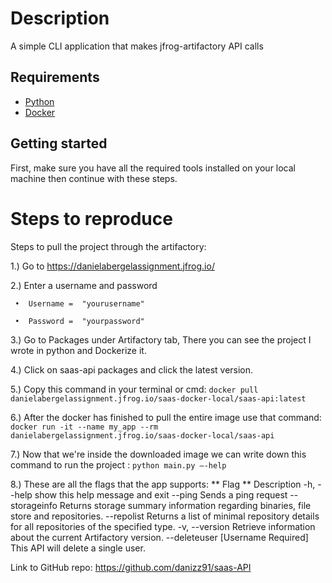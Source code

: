 # Description
 A simple CLI application that makes jfrog-artifactory API calls

## Requirements
- [Python](https://www.python.org/)
- [Docker](https://www.docker.com/)

## Getting started

First, make sure you have all the required tools installed on your local machine then continue with these steps.

# Steps to reproduce
  Steps to pull the project through the artifactory:
  
  1.)	Go to https://danielabergelassignment.jfrog.io/
  
  2.)	Enter a username and password
  
     •	Username =  "yourusername"
                                                  
     •	Password =  "yourpassword"
  
  
  3.)	Go to Packages under Artifactory tab, There you can see the project I wrote in python and Dockerize it.
 
  4.)	Click on saas-api packages and click the latest version.
 
  5.)	Copy this command in your terminal or cmd: ```docker pull danielabergelassignment.jfrog.io/saas-docker-local/saas-api:latest```
 
  6.)	After the docker has finished to pull the entire image use that command:
  ```docker run -it --name my_app --rm danielabergelassignment.jfrog.io/saas-docker-local/saas-api```
 
  7.)	Now that we're inside the downloaded image we can write down this command to run the project : ```python main.py –-help```
 
  8.)	These are all the flags that the app supports:
  ** Flag	                  ** Description
  -h, --help            	show this help message and exit
  --ping                	Sends a ping request
  --storageinfo	Returns storage summary information regarding binaries, file store and repositories.
  --repolist            	Returns a list of minimal repository details for all repositories of the specified type.
  -v, --version	Retrieve information about the current Artifactory version.
  --deleteuser	[Username Required] This API will delete a single user.

  
  Link to GitHub repo: https://github.com/danizz91/saas-API  
    
